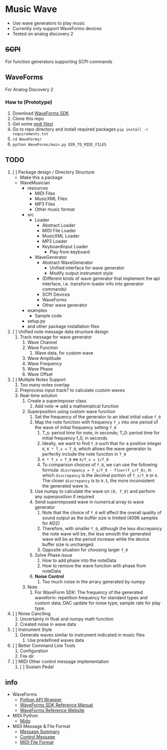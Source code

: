# Music Wave
- Use wave generators to play music
- Currently only support WaveForms devices
- Tested on analog discovery 2

## ~~SCPI~~
For function generators supporting SCPI commands

## WaveForms
For Analog Discovery 2

### How to (Prototype)
1. Download [WaveForms SDK](https://store.digilentinc.com/waveforms-previously-waveforms-2015/)
1. Clone this repo
1. Get some [midi files!](https://musescore.com)
1. Go to repo directory and install required packages `pip install -r requirements.txt`
1. `cd WaveForms/`
1. `python WaveForms/main.py DIR_TO_MIDI_FILES`

## TODO
1. [ ] Package design / Directory Structure
	- Make this a package
	- WaveMusician 
		- resources
			- MIDI Files
			- MusicXML Files
			- MP3 Files
			- Other music format
		- src
			- Loader
				- Abstract Loader
				- MIDI File Loader
				- MusicXML Loader
				- MP3 Loader
				- KeyboardInput Loader
					- Play from keyboard
			- WaveGenerator 
				- Abstract WaveGenerator
					- Unified interface for wave generator
					- Modify output instrument style
				- (Different kinds of wave generator that implement the api interface, i.e. transform loader info into generator commands)
				- SCPI Devices
				- WaveForms
				- Other wave generator
		- examples
			- Sample code
		- setup.py
		- and other package installation files
1. [ ] Unified note message data structure design
	1. Track message for wave generator
		1. Wave Channel
		1. Wave Function
			1. Wave data, for custom wave
		1. Wave Amplitude
		1. Wave Frequency
		1. Wave Phase
		1. Wave Offset
1. [ ] Multiple Notes Support
	1. Too many notes overlap 
	1. Preprocess input track? to calculate custom waves
	1. Real-time solution
		1. Create a superimposer class
			1. Add note => add a mathematical function
		1. Superposition using custom wave function
			1. Set the frequency of the generator to an ideal initial value `f_0`
			1. Map the note function with frequency `f_s` into one period of the wave of initial frequency setting `f_0` 
				1. T_s: period time for note, in seconds; T_0: period time for initial frequency f_0, in seconds
				1. Ideally, we want to find `f_0` such that for a positive integer `K`, `K * T_s = T_0`, which allows the wave generator to perfectly include the note function in `T_0` 
				1. `K * T_s = T_0` <=> `K/f_s = 1/f_0`
				1. To comparison choices of `f_0`, we can use the following formula: `discrepancy = f_s/f_0 - floor(f_s/f_0)`, in which `discrepancy` is the decimal portion of `f_s/f_0` or `K`. The closer `discrepancy` is to `0.5`, the more inconsistent the generated wave is.
			1. Use numpy to calculate the wave on `[0, T_0]` and perform any superposition if required
			1. Send superimposed wave in numerical array to wave generator
				1. Note that the choice of `f_0` will affect the overall quality of sound output as the buffer size is limited (4096 samples for AD2)
				1. Therefore, with smaller `f_0`, although the less discrepancy the note wave will be, the less smooth the generated wave will be as the period increase whlie the device buffer size is unchanged.
				1. Opposite situation for choosing larger `f_0`
			1. Solve Phase issue
				1. How to add phase into the noteData
				1. How to remove the wave function with phase from noteData
			1. **Noise Control**
				1. Too much noise in the arrary generated by numpy
		1. Note
			1. For WaveForm SDK: The frequency of the generated waveform: repetition frequency for standard types and custom data; DAC update for noise type; sample rate for play type.
1. [ ] Noise Canclling
	1. Uncertainty in float and numpy math function
	1. Created noise in wave data
1. [ ] Instrument Style
	1. Generate waves similar to instrument indicated in music files
		1. Use predefined waves data
1. [ ] Better Command Line Tools
	1. Configuration
	1. File dir
1. [ ] MIDI Other control message implementation
	1. [ ] Sustain Pedal 

## info
- WaveForms
	- [Python API Wrapper](https://github.com/amuramatsu/dwf)
	- [WaveForms SDK Reference Manual](https://s3-us-west-2.amazonaws.com/digilent/resources/instrumentation/waveforms/waveforms_sdk_rm.pdf)
	- [WaveForms Reference Website](https://reference.digilentinc.com/reference/software/waveforms/waveforms-3/startmu)
- MIDI Python
	- [Mido](https://mido.readthedocs.io/en/latest/message_types.html)
- MIDI Message & File Format 
	- [Message Summary](https://www.midi.org/specifications-old/item/table-1-summary-of-midi-message)
	- [Control Message](https://www.midi.org/specifications-old/item/table-3-control-change-messages-data-bytes-2)
	- [MIDI File Format](https://www.csie.ntu.edu.tw/~r92092/ref/midi/)